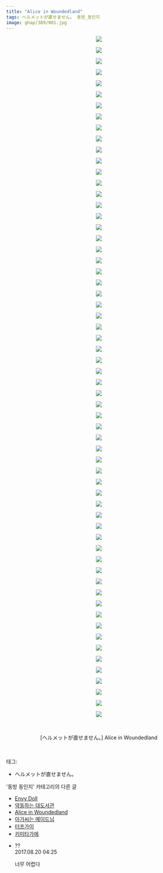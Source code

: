 ```yaml
---
title: "Alice in Woundedland"
tags: ヘルメットが直せません。 동방_동인지
image: ghap/389/001.jpg
---
```

<div class="article">
<p style="text-align: center; clear: none; float: none;"><img src="{{ site.nasurl }}/ghap/389/001.jpg"/></p>
<p style="text-align: center; clear: none; float: none;"><img src="{{ site.nasurl }}/ghap/389/002.jpg"/></p>
<p style="text-align: center; clear: none; float: none;"><img src="{{ site.nasurl }}/ghap/389/003.jpg"/></p>
<p style="text-align: center; clear: none; float: none;"><img src="{{ site.nasurl }}/ghap/389/004.jpg"/></p>
<p style="text-align: center; clear: none; float: none;"><img src="{{ site.nasurl }}/ghap/389/005.jpg"/></p>
<p style="text-align: center; clear: none; float: none;"><img src="{{ site.nasurl }}/ghap/389/006.jpg"/></p>
<p style="text-align: center; clear: none; float: none;"><img src="{{ site.nasurl }}/ghap/389/007.jpg"/></p>
<p style="text-align: center; clear: none; float: none;"><img src="{{ site.nasurl }}/ghap/389/008.jpg"/></p>
<p style="text-align: center; clear: none; float: none;"><img src="{{ site.nasurl }}/ghap/389/009.jpg"/></p>
<p style="text-align: center; clear: none; float: none;"><img src="{{ site.nasurl }}/ghap/389/010.jpg"/></p>
<p style="text-align: center; clear: none; float: none;"><img src="{{ site.nasurl }}/ghap/389/011.jpg"/></p>
<p style="text-align: center; clear: none; float: none;"><img src="{{ site.nasurl }}/ghap/389/012.jpg"/></p>
<p style="text-align: center; clear: none; float: none;"><img src="{{ site.nasurl }}/ghap/389/013.jpg"/></p>
<p style="text-align: center; clear: none; float: none;"><img src="{{ site.nasurl }}/ghap/389/014.jpg"/></p>
<p style="text-align: center; clear: none; float: none;"><img src="{{ site.nasurl }}/ghap/389/015.jpg"/></p>
<p style="text-align: center; clear: none; float: none;"><img src="{{ site.nasurl }}/ghap/389/016.jpg"/></p>
<p style="text-align: center; clear: none; float: none;"><img src="{{ site.nasurl }}/ghap/389/017.jpg"/></p>
<p style="text-align: center; clear: none; float: none;"><img src="{{ site.nasurl }}/ghap/389/018.jpg"/></p>
<p style="text-align: center; clear: none; float: none;"><img src="{{ site.nasurl }}/ghap/389/019.jpg"/></p>
<p style="text-align: center; clear: none; float: none;"><img src="{{ site.nasurl }}/ghap/389/020.jpg"/></p>
<p style="text-align: center; clear: none; float: none;"><img src="{{ site.nasurl }}/ghap/389/021.jpg"/></p>
<p style="text-align: center; clear: none; float: none;"><img src="{{ site.nasurl }}/ghap/389/022.jpg"/></p>
<p style="text-align: center; clear: none; float: none;"><img src="{{ site.nasurl }}/ghap/389/023.jpg"/></p>
<p style="text-align: center; clear: none; float: none;"><img src="{{ site.nasurl }}/ghap/389/024.jpg"/></p>
<p style="text-align: center; clear: none; float: none;"><img src="{{ site.nasurl }}/ghap/389/025.jpg"/></p>
<p style="text-align: center; clear: none; float: none;"><img src="{{ site.nasurl }}/ghap/389/026.jpg"/></p>
<p style="text-align: center; clear: none; float: none;"><img src="{{ site.nasurl }}/ghap/389/027.jpg"/></p>
<p style="text-align: center; clear: none; float: none;"><img src="{{ site.nasurl }}/ghap/389/028.jpg"/></p>
<p style="text-align: center; clear: none; float: none;"><img src="{{ site.nasurl }}/ghap/389/029.jpg"/></p>
<p style="text-align: center; clear: none; float: none;"><img src="{{ site.nasurl }}/ghap/389/030.jpg"/></p>
<p style="text-align: center; clear: none; float: none;"><img src="{{ site.nasurl }}/ghap/389/031.jpg"/></p>
<p style="text-align: center; clear: none; float: none;"><img src="{{ site.nasurl }}/ghap/389/032.jpg"/></p>
<p style="text-align: center; clear: none; float: none;"><img src="{{ site.nasurl }}/ghap/389/033.jpg"/></p>
<p style="text-align: center; clear: none; float: none;"><img src="{{ site.nasurl }}/ghap/389/034.jpg"/></p>
<p style="text-align: center; clear: none; float: none;"><img src="{{ site.nasurl }}/ghap/389/035.jpg"/></p>
<p style="text-align: center; clear: none; float: none;"><img src="{{ site.nasurl }}/ghap/389/036.jpg"/></p>
<p style="text-align: center; clear: none; float: none;"><img src="{{ site.nasurl }}/ghap/389/037.jpg"/></p>
<p style="text-align: center; clear: none; float: none;"><img src="{{ site.nasurl }}/ghap/389/038.jpg"/></p>
<p style="text-align: center; clear: none; float: none;"><img src="{{ site.nasurl }}/ghap/389/039.jpg"/></p>
<p style="text-align: center; clear: none; float: none;"><img src="{{ site.nasurl }}/ghap/389/040.jpg"/></p>
<p style="text-align: center; clear: none; float: none;"><img src="{{ site.nasurl }}/ghap/389/041.jpg"/></p>
<p style="text-align: center; clear: none; float: none;"><img src="{{ site.nasurl }}/ghap/389/042.jpg"/></p>
<p style="text-align: center; clear: none; float: none;"><img src="{{ site.nasurl }}/ghap/389/043.jpg"/></p>
<p style="text-align: center; clear: none; float: none;"><img src="{{ site.nasurl }}/ghap/389/044.jpg"/></p>
<p style="text-align: center; clear: none; float: none;"><img src="{{ site.nasurl }}/ghap/389/045.jpg"/></p>
<p style="text-align: center; clear: none; float: none;"><img src="{{ site.nasurl }}/ghap/389/046.jpg"/></p>
<p style="text-align: center; clear: none; float: none;"><img src="{{ site.nasurl }}/ghap/389/047.jpg"/></p>
<p style="text-align: center; clear: none; float: none;"><img src="{{ site.nasurl }}/ghap/389/048.jpg"/></p>
<p style="text-align: center; clear: none; float: none;"><img src="{{ site.nasurl }}/ghap/389/049.jpg"/></p>
<p style="text-align: center; clear: none; float: none;"><img src="{{ site.nasurl }}/ghap/389/050.jpg"/></p>
<p style="text-align: center; clear: none; float: none;"><img src="{{ site.nasurl }}/ghap/389/051.jpg"/></p>
<p style="text-align: center; clear: none; float: none;"><img src="{{ site.nasurl }}/ghap/389/052.jpg"/></p>
<p style="text-align: center; clear: none; float: none;"><img src="{{ site.nasurl }}/ghap/389/053.jpg"/></p>
<p style="text-align: center; clear: none; float: none;"><img src="{{ site.nasurl }}/ghap/389/054.jpg"/></p>
<p style="text-align: center; clear: none; float: none;"><img src="{{ site.nasurl }}/ghap/389/055.jpg"/></p>
<p style="text-align: center; clear: none; float: none;"><img src="{{ site.nasurl }}/ghap/389/056.jpg"/></p>
<p style="text-align: center; clear: none; float: none;"><img src="{{ site.nasurl }}/ghap/389/057.jpg"/></p>
<p style="text-align: center; clear: none; float: none;"><img src="{{ site.nasurl }}/ghap/389/058.jpg"/></p>
<p style="text-align: center; clear: none; float: none;"><img src="{{ site.nasurl }}/ghap/389/059.jpg"/></p>
<p style="text-align: center; clear: none; float: none;"><img src="{{ site.nasurl }}/ghap/389/060.jpg"/></p>
<p style="text-align: center; clear: none; float: none;"><img src="{{ site.nasurl }}/ghap/389/061.jpg"/></p>
<p style="text-align: center; clear: none; float: none;"><img src="{{ site.nasurl }}/ghap/389/062.jpg"/></p>
<p style="text-align: center; clear: none; float: none;"><br/></p>
<p style="text-align: center; clear: none; float: none;">[ヘルメットが直せません。] Alice in Woundedland</p>
<p><br/></p>
</div><div class="tagTrail">
<p>태그: </p>
<ul>
<li>ヘルメットが直せません。</li>
</ul>
</div><div class="another">
<p>'동방 동인지' 카테고리의 다른 글</p>
<ul>
<li><a href="/2016-06-21-ghap_391">Envy Doll</a></li>
<li><a href="/2016-06-21-ghap_390">약동하는 대도서관</a></li>
<li><a href="/2016-06-21-ghap_389">Alice in Woundedland</a></li>
<li><a href="/2016-06-21-ghap_388">아가씨는 메이드님</a></li>
<li><a href="/2016-06-21-ghap_387">터프가이</a></li>
<li><a href="/2016-06-21-ghap_386">키미타가에</a></li>
</ul>
</div><div class="cb_module cb_fluid">
<div class="cb_wrt cb_profile">
<div class="comment">
<ul>
<li class="cb_thumb_off" id="comment15063956">
<div class="cb_comment_area">
<div class="cb_info_area">
<div class="cb_section">
<span class="cb_nick_name">??</span>
</div>
<div class="cb_section">
<span class="cb_date">2017.08.20 04:25 </span>
</div>
</div>
<div class="cb_dsc_comment">
<p class="cb_dsc">
											너무 어렵다
										</p>
</div>
</div></li>
</ul>
</div>
</div><!-- commentList close -->
</div>